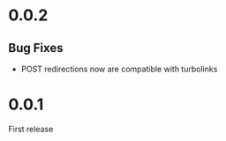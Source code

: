 # 0.0.2

## Bug Fixes
* POST redirections now are compatible with turbolinks


# 0.0.1

First release